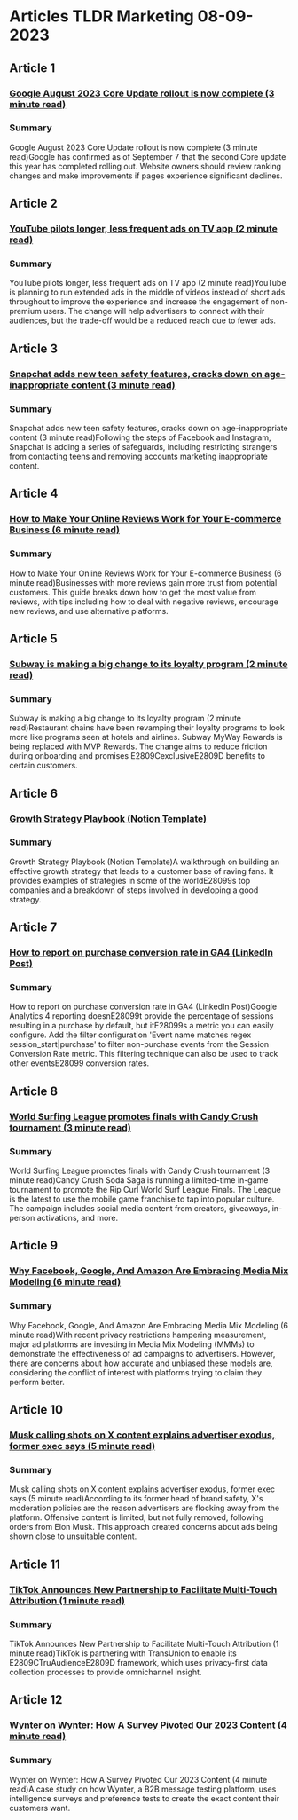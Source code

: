 # Articles TLDR Marketing 08-09-2023

## Article 1
### [Google August 2023 Core Update rollout is now complete (3 minute read)](no_url)
### Summary 
 Google August 2023 Core Update rollout is now complete (3 minute read)Google has confirmed as of September 7 that the second Core update this year has completed rolling out. Website owners should review ranking changes and make improvements if pages experience significant declines.

## Article 2
### [YouTube pilots longer, less frequent ads on TV app (2 minute read)](no_url)
### Summary 
 YouTube pilots longer, less frequent ads on TV app (2 minute read)YouTube is planning to run extended ads in the middle of videos instead of short ads throughout to improve the experience and increase the engagement of non-premium users. The change will help advertisers to connect with their audiences, but the trade-off would be a reduced reach due to fewer ads.

## Article 3
### [Snapchat adds new teen safety features, cracks down on age-inappropriate content (3 minute read)](no_url)
### Summary 
 Snapchat adds new teen safety features, cracks down on age-inappropriate content (3 minute read)Following the steps of Facebook and Instagram, Snapchat is adding a series of safeguards, including restricting strangers from contacting teens and removing accounts marketing inappropriate content.

## Article 4
### [How to Make Your Online Reviews Work for Your E-commerce Business (6 minute read)](no_url)
### Summary 
 How to Make Your Online Reviews Work for Your E-commerce Business (6 minute read)Businesses with more reviews gain more trust from potential customers. This guide breaks down how to get the most value from reviews, with tips including how to deal with negative reviews, encourage new reviews, and use alternative platforms.

## Article 5
### [Subway is making a big change to its loyalty program (2 minute read)](no_url)
### Summary 
 Subway is making a big change to its loyalty program (2 minute read)Restaurant chains have been revamping their loyalty programs to look more like programs seen at hotels and airlines. Subway MyWay Rewards is being replaced with MVP Rewards. The change aims to reduce friction during onboarding and promises E2809CexclusiveE2809D benefits to certain customers.

## Article 6
### [Growth Strategy Playbook (Notion Template)](no_url)
### Summary 
 Growth Strategy Playbook (Notion Template)A walkthrough on building an effective growth strategy that leads to a customer base of raving fans. It provides examples of strategies in some of the worldE28099s top companies and a breakdown of steps involved in developing a good strategy.

## Article 7
### [How to report on purchase conversion rate in GA4 (LinkedIn Post)](no_url)
### Summary 
 How to report on purchase conversion rate in GA4 (LinkedIn Post)Google Analytics 4 reporting doesnE28099t provide the percentage of sessions resulting in a purchase by default, but itE28099s a metric you can easily configure. Add the filter configuration 'Event name matches regex session_start|purchase' to filter non-purchase events from the Session Conversion Rate metric. This filtering technique can also be used to track other eventsE28099 conversion rates.

## Article 8
### [World Surfing League promotes finals with Candy Crush tournament (3 minute read)](no_url)
### Summary 
 World Surfing League promotes finals with Candy Crush tournament (3 minute read)Candy Crush Soda Saga is running a limited-time in-game tournament to promote the Rip Curl World Surf League Finals. The League is the latest to use the mobile game franchise to tap into popular culture. The campaign includes social media content from creators, giveaways, in-person activations, and more.

## Article 9
### [Why Facebook, Google, And Amazon Are Embracing Media Mix Modeling (6 minute read)](no_url)
### Summary 
 Why Facebook, Google, And Amazon Are Embracing Media Mix Modeling (6 minute read)</span>With recent privacy restrictions hampering measurement, major ad platforms are investing in Media Mix Modeling (MMMs) to demonstrate the effectiveness of ad campaigns to advertisers. However, there are concerns about how accurate and unbiased these models are, considering the conflict of interest with platforms trying to claim they perform better.

## Article 10
### [Musk calling shots on X content explains advertiser exodus, former exec says (5 minute read)](no_url)
### Summary 
 Musk calling shots on X content explains advertiser exodus, former exec says (5 minute read)According to its former head of brand safety, X's moderation policies are the reason advertisers are flocking away from the platform. Offensive content is limited, but not fully removed, following orders from Elon Musk. This approach created concerns about ads being shown close to unsuitable content.

## Article 11
### [TikTok Announces New Partnership to Facilitate Multi-Touch Attribution (1 minute read)](no_url)
### Summary 
 TikTok Announces New Partnership to Facilitate Multi-Touch Attribution (1 minute read)TikTok is partnering with TransUnion to enable its E2809CTruAudienceE2809D framework, which uses privacy-first data collection processes to provide omnichannel insight.

## Article 12
### [Wynter on Wynter: How A Survey Pivoted Our 2023 Content (4 minute read)](no_url)
### Summary 
 Wynter on Wynter: How A Survey Pivoted Our 2023 Content (4 minute read)A case study on how Wynter, a B2B message testing platform, uses intelligence surveys and preference tests to create the exact content their customers want.

